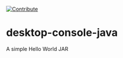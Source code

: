 [![Contribute](http://rawgit.com/sunix/99c0da57ec96147bfd73/raw/codenvy-contribute-2.svg)](http://a4.codenvy-dev.com/f?id=c6zu2th3peop5gnn)

desktop-console-java
====================

A simple Hello World JAR


